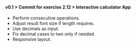 #### v0.1 > Commit for exercise 2.12 > Interactive calculator App
- Perform consecutive operations.
- Adjust result font size if length requires.
- Use decimals as input.
- Fix decimal cases to two only if needed.
- Responsive layout.
